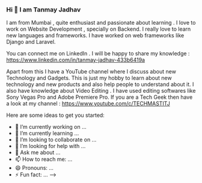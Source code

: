 ### Hi 👋 I am Tanmay Jadhav

I am from Mumbai , quite enthusiast and passionate about learning . I love to work on Website Development , specially on Backend. I really love to learn new languages and frameworks. I have worked on web frameworks like Django and Laravel. 

You can connect me on LinkedIn . I will be happy to share my knowledge : https://www.linkedin.com/in/tanmay-jadhav-433b6419a

Apart from this I have a YouTube channel where I discuss about new Technology and Gadgets. This is just my hobby to learn about new technology and new products and also help people to understand about it. I also have knowledge about Video Editing . I have used editing softwares like Sony Vegas Pro and Adobe Premiere Pro.
If you are a Tech Geek then have a look at my channel : https://www.youtube.com/c/TECHMASTITJ


Here are some ideas to get you started:

- 🔭 I’m currently working on ...
- 🌱 I’m currently learning ...
- 👯 I’m looking to collaborate on ...
- 🤔 I’m looking for help with ...
- 💬 Ask me about ...
- 📫 How to reach me: ...
- 😄 Pronouns: ...
- ⚡ Fun fact: ...
-->
